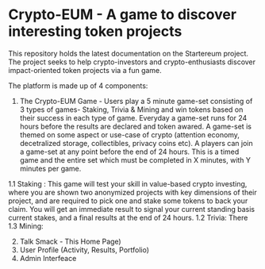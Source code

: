 # Crypto-EUM - A game to discover interesting token projects 

This repository holds the latest documentation on the Startereum project. The project seeks to help crypto-investors and crypto-enthusiasts discover impact-oriented token projects via a fun game. 

The platform is made up of 4 components:

1. The Crypto-EUM Game - 
Users play a 5 minute game-set consisting of 3 types of games- Staking, Trivia & Mining and win tokens based on their success in each type of game. 
Everyday a game-set runs for 24 hours before the results are declared and token awared. 
A game-set is  themed on some aspect or use-case of crypto  (attention economy, decetralized storage, collectibles, privacy coins etc). 
A players can join a game-set at any point before the end of 24 hours. This is a timed game and the entire set which must be completed in X minutes, with Y minutes per game. 

 1.1 Staking : This game will test your skill in value-based crypto investing, where you are shown two anonymized projects with key dimensions of their project, and are required to pick one and stake some tokens to back your claim. You will get an immediate result to signal your current standing basis current stakes, and a final results at the end of 24 hours. 
  1.2 Trivia: There 
  1.3 Mining: 




2. Talk Smack - This Home Page)
3. User Profile (Activity, Results, Portfolio)
4. Admin Interfeace



